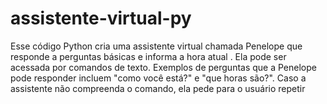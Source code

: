 # assistente-virtual-py
Esse código Python cria uma assistente virtual chamada Penelope que responde a perguntas básicas e informa a hora atual . Ela pode ser acessada por comandos de texto. Exemplos de perguntas que a Penelope pode responder incluem "como você está?" e "que horas são?".  Caso a assistente não compreenda o comando, ela pede para o usuário repetir
